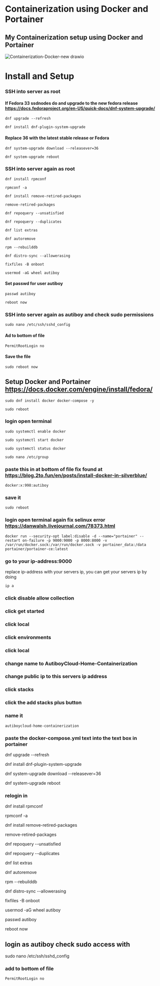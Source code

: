 # Containerization using Docker and Portainer
## My Containerization setup using Docker and Portainer
![Containerization-Docker-new drawio](https://user-images.githubusercontent.com/35937408/147980405-ce01f6f6-2489-4832-b7ea-b7fe6031605e.png)


# Install and Setup

### SSH into server as root
#### If Fedora 33 ssdnodes do and upgrade to the new fedora release https://docs.fedoraproject.org/en-US/quick-docs/dnf-system-upgrade/

```dnf upgrade --refresh```

```dnf install dnf-plugin-system-upgrade```

#### Replace 36 with the latest stable release or Fedora

```dnf system-upgrade download --releasever=36```

```dnf system-upgrade reboot```

### SSH into server again as root

```dnf install rpmconf```

```rpmconf -a```

```dnf install remove-retired-packages```

```remove-retired-packages```

```dnf repoquery --unsatisfied```

```dnf repoquery --duplicates```

```dnf list extras```

```dnf autoremove```

```rpm --rebuilddb```

```dnf distro-sync --allowerasing```

```fixfiles -B onboot```

```usermod -aG wheel autiboy```

#### Set passwd for user autiboy

```passwd autiboy```

```reboot now```

### SSH into server again as autiboy and check sudo permissions

```sudo nano /etc/ssh/sshd_config```

#### Ad  to bottom of file

```PermitRootLogin no```

#### Save the file

```sudo reboot now```

##  Setup Docker and Portainer https://docs.docker.com/engine/install/fedora/

```sudo dnf install docker docker-compose -y```

```sudo reboot```

### login open terminal

`sudo systemctl enable docker`

`sudo systemctl start docker`

`sudo systemctl status docker`

`sudo nano /etc/group`

### paste this in at bottom of file fix found at https://blog.2to.fun/en/posts/install-docker-in-silverblue/

`docker:x:998:autiboy`

### save it

`sudo reboot`

### login open terminal again fix selinux error https://danwalsh.livejournal.com/78373.html

`docker run --security-opt label:disable -d --name="portainer" --restart on-failure -p 9000:9000 -p 8000:8000 -v /var/run/docker.sock:/var/run/docker.sock -v portainer_data:/data portainer/portainer-ce:latest`

### go to your ip-address:9000
replace ip-address with your servers ip, you can get your servers ip by doing 

`ip a`

### click disable allow collection

### click get started

### click local

### click environments

### click local

### change name to AutiboyCloud-Home-Containerization

### change public ip to this servers ip address

### click stacks

### click the add stacks plus button

### name it
`autiboycloud-home-containerization`

### paste the docker-compose.yml text into the text box in portainer





dnf upgrade --refresh

dnf install dnf-plugin-system-upgrade

dnf system-upgrade download --releasever=36

dnf system-upgrade reboot

### relogin in

dnf install rpmconf

rpmconf -a

dnf install remove-retired-packages

remove-retired-packages

dnf repoquery --unsatisfied

dnf repoquery --duplicates

dnf list extras

dnf autoremove

rpm --rebuilddb

dnf distro-sync --allowerasing

fixfiles -B onboot

usermod -aG wheel autiboy

passwd autiboy

reboot now

## login as autiboy check sudo access with

sudo nano /etc/ssh/sshd_config

### add  to bottom of file

```PermitRootLogin no```
